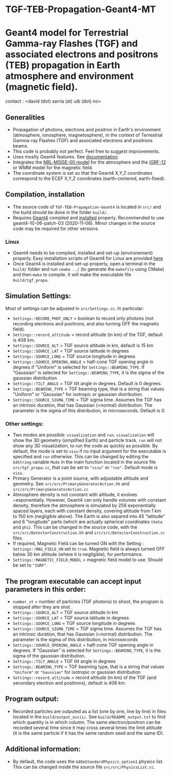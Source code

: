 TGF-TEB-Propagation-Geant4-MT
=====
Geant4 model for Terrestrial Gamma-ray Flashes (TGF) and associated electrons and positrons (TEB) propagation in Earth atmosphere and environment (magnetic field).
=====

contact : <david (dot) sarria (at) uib (dot) no>

## Generalities
- Propagation of photons, electrons and positron in Earth's environment (atmosphere, ionosphere, magnetosphere), in the context of Terrestrial Gamma-ray Flashes (TGF) and associated electrons and positrons beams.
- This code is probably not perfect. Feel free to suggest improvements.
- Uses mostly Geant4 features. See [documentation](http://geant4-userdoc.web.cern.ch/geant4-userdoc/UsersGuides/ForApplicationDeveloper/html/index.html "Geant4 documentation").
- Integrates the [NRL-MSISE-00 model](https://ccmc.gsfc.nasa.gov/pub/modelweb/atmospheric/msis/nrlmsise00/) for the atmosphere and the [IGRF-12](http://wdc.kugi.kyoto-u.ac.jp/igrf/index.html) or WMM model for the magnetic field.
- The coordinate system is set so that the Geant4 X,Y,Z coordinates correspond to the ECEF X,Y,Z coordinates (earth-centered, earth-fixed).

## Compilation, installation
- The source code of `TGF-TEB-Propagation-Geant4` is located in `src/` and the build should be done in the folder `build/`.
- Requires [Geant4](https://geant4.web.cern.ch/) compiled and [installed](http://geant4-userdoc.web.cern.ch/geant4-userdoc/UsersGuides/InstallationGuide/html/index.html) properly. Recommended to use geant4-10-06-patch-03 (2020-11-06). Minor changes in the source code may be required for other versions.
### Linux
- Geant4 needs to be compiled, installed and set-up (environement) properly. Easy installation scripts of Geant4 for Linux are provided [here](https://github.com/DavidSarria89/GEANT4-easy-install-scripts)
- Once Geant4 is installed and set-up properly, open a terminal in the `build/` folder and run `cmake ../` (to generate the `makefile` using CMake) and then `make` to compile. It will make the executable file `build/tgf_propa`. 

## Simulation Settings:
Most of settings can be adjusted in `src/Settings.cc`. In particular:
- `Settings::RECORD_PHOT_ONLY` = boolean to record only photons (not recording electrons and positrons, and also turning OFF the magnetic field).
- `Settings::record_altitude` = record altitude (in km) of the TGF, default is 408 km.
- `Settings::SOURCE_ALT` = TGF source altitude in km, default is 15 km
- `Settings::SOURCE_LAT` = TGF source latitude in degrees
- `Settings::SOURCE_LONG` = TGF source longitude in degrees
- `Settings::SOURCE_OPENING_ANGLE` = half-cone TGF opening angle in degrees if "Uniform" is selected for `Settings::BEAMING_TYPE`. If "Gaussian" is selected for `Settings::BEAMING_TYPE`, it is the sigma of the gaussian distribution.
- `Settings::TILT_ANGLE` = TGF tilt angle in degrees. Default is 0 degrees.
- `Settings::BEAMING_TYPE` = TGF beaming type, that is a string that values "Uniform" or "Gaussian" for isotropic or gaussian distribution.
- `Settings::SOURCE_SIGMA_TIME` = TGF sigma time. Assumes the TGF has an intrinsic duration, that has Gaussian (=normal) distribution. The parameter is the sigma of this distribution, in microseconds. Default is 0.
### Other settings:
- Two modes are possible: `visualization` and `run`. `visualization` will show the 3D geometry (simplified Earth) and particle track. `run` will not show any 3D visualization, to run the code as quickly as possible. By default, the mode is set to `visu` if no input argument for the executable is specified and `run` otherwise. This can be changed by editing the `G4String` variable `Mode` in the main function located in the source file `src/tgf_propa.cc`, that can be set to `"visu"` or `"run"`. Default mode is `visu`.
- Primary Generator is a point source, with adjustable altitude and geometry. See `src/src/PrimaryGeneratorAction.hh` and `src/src/PrimaryGeneratorAction.cc`
- Atmosphere density is not constant with altitude, it evolves ~exponentially. However, Geant4 can only handle volumes with constant density, therefore the atmosphere is simulated by 256 exponentially spaced layers, each with constant density, covering altitude from 1 km to 150 km (negligible above). The Earth is also separed into 45 "latitude" and 6 "longitude" parts (which are actually spherical coordinates `theta` and `phi`). This can be changed in the source code, with the `src/src/DetectorConstruction.hh` and `src/src/DetectorConstruction.cc` files.
- If required, Magnetic Field can be turned ON with the Setting : `Settings::MAG_FIELD_ON` set to `true`. Magnetic field is always turned OFF below 30 km altitude (where it is negligible), for performance.
- `Settings::MAGNETIC_FIELD_MODEL` = magnetic field model to use. Should be set to `"IGRF"`.

## The program executable can accept input parameters in this order: 
- `number_st` = number of particles (TGF photons) to shoot, the program is stopped after they are shot.
- `Settings::SOURCE_ALT` = TGF source altitude in km
- `Settings::SOURCE_LAT` = TGF source latitude in degrees
- `Settings::SOURCE_LONG` = TGF source longitude in degrees
- `Settings::SOURCE_SIGMA_TIME` = TGF sigma time. Assumes the TGF has an intrinsic duration, that has Gaussian (=normal) distribution. The parameter is the sigma of this distribution, in microseconds
- `Settings::SOURCE_OPENING_ANGLE` = half-cone TGF opening angle in degrees. If "Gaussian" is selected for `Settings::BEAMING_TYPE`, it is the sigma of the gaussian distribution.
- `Settings::TILT_ANGLE` = TGF tilt angle in degrees
- `Settings::BEAMING_TYPE` = TGF beaming type, that is a string that values `"Uniform"` or `"Gaussian"` for isotropic or gaussian distribution
- `Settings::record_altitude` = record altitude (in km) of the TGF (and secondary electron and positrons), default is 408 km.

## Program output:
- Recorded particles are outputed as a list (one by one, line by line) in files located in the `build/output_ascii/`. See `build/README_output.txt` to find which quantity is in which column. The same electron/positron can be recorded several time since it may cross several times the limit altitude (it is the same particle if it has the same random seed and the same ID).

## Additional information:
- By default, the code uses the `G4EmStandardPhysics_option1` physics list. This can be changed inside the source file `src/src/PhysicsList.cc`.
